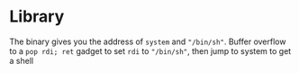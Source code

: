 # Library
The binary gives you the address of `system` and `"/bin/sh"`. Buffer overflow to a `pop rdi; ret` gadget to set `rdi` to
`"/bin/sh"`, then jump to system to get a shell
